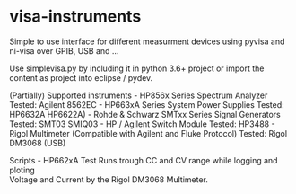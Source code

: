 # visa-instruments
Simple to use interface for different measurment devices using pyvisa and ni-visa over GPIB, USB and ...

Use simplevisa.py by including it in python 3.6+ project or import the content as project into eclipse / pydev.

(Partially) Supported instruments
	- HP856x Series Spectrum Analyzer 
		Tested:
			Agilent 8562EC
	- HP663xA Series System Power Supplies 
		Tested:
			HP6632A
			HP6622A)
	- Rohde & Schwarz SMTxx Series Signal Generators
		Tested:
			SMT03
			SMIQ03
	- HP / Agilent Switch Module
		Tested:
			HP3488 
	- Rigol Multimeter (Compatible with Agilent and Fluke Protocol)
		Tested:
			Rigol DM3068 (USB)


Scripts
	- HP662xA Test 
		Runs trough CC and CV range while logging and ploting 			
		Voltage and Current by the Rigol DM3068 Multimeter.

